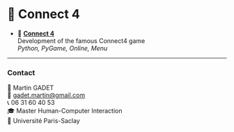 # 🔴 Connect 4

- 🔴 [**Connect 4**](https://github.com/gadetmartin/Portfolio/tree/main/Projects/BUT%20in%20Computer%20Science/Connect4)  
  Development of the famous Connect4 game  
  *Python, PyGame, Online, Menu*

---

### Contact

👤 Martin GADET  
📧 gadet.martin@gmail.com  
📞 06 31 60 40 53  
🎓 Master Human-Computer Interaction  
🏫 Université Paris-Saclay

